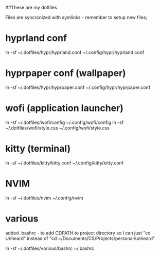 ##These are my dotfiles 

Files are syncronized with symlinks - remember to setup new files;
# hyprland conf
ln -sf ~/.dotfiles/hypr/hyprland.conf ~/.config/hypr/hyprland.conf
# hyprpaper conf (wallpaper)
ln -sf ~/.dotfiles/hypr/hyprpaper.conf ~/.config/hypr/hyprpaper.conf

# wofi (application launcher)
ln -sf ~/.dotfiles/wofi/config ~/.config/wofi/config
ln -sf ~/.dotfiles/wofi/style.css ~/.config/wofi/style.css

# kitty (terminal)
ln -sf ~/.dotfiles/kitty/kitty.conf ~/.config/kitty/kitty.conf

# NVIM
ln -sf ~/.dotfiles/nvim ~/.config/nvim


# various
added .bashrc - to add CDPATH to project directory so I can just "cd Unheard" instead of "cd ~/Documents/CS/Projects/personal/unheard"

ln -sf ~/.dotfiles/various/bashrc ~/.bashrc
